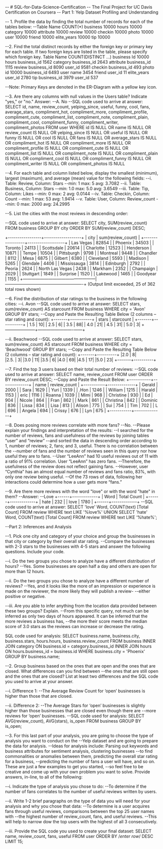 --  # SQL-for-Data-Science-Certification
--  The Final Project for UC Davis Certification on Coursera
--  Part 1: Yelp Dataset Profiling and Understanding

--  1.  Profile the data by finding the total number of records for each of the tables below:
--Table Name 
COUNT(*)
business
10000
hours
10000
category
10000
attribute
10000
review
10000
checkin
10000
photo
10000
user
10000
friend
10000
elite_years
10000
tip
10000

--2.  Find the total distinct records by either the foreign key or primary key for each table. 
    If two foreign keys are listed in the table, please specify which foreign key.
Table Name COUNT(DISTINCT ...)
business
Id 10000
hours
business_id 1562
category
business_id 2643
attribute
business_id 1115
review
business_id 8090 user_id 9581
checkin
business_id 493
photo
id 10000 business_id 6493
user
name 3454
friend
user_id 11
elite_years
user_id 2780
tip
business_id 3979 user_id 537

--Note: Primary Keys are denoted in the ER-Diagram with a yellow key icon.

--3.  Are there any columns with null values in the Users table? Indicate "yes," or "no." Answer:
--A.  No
--SQL code used to arrive at answer:
SELECT 
  id,
  name, 
  review_count, 
  yelping_since, 
  useful,
  funny,
  cool,
  fans, 
  average_stars,
  compliment_hot, 
  compliment_more, 
  compliment_profile, 
  compliment_cute,
  compliment_list, 
  compliment_note, 
  compliment_plain, 
  compliment_cool, 
  compliment_funny, 
  compliment_writer, 
  compliment_photos
FROM
  user
WHERE
     id                   IS NULL
  OR name                 IS NULL
  OR review_count         IS NULL
  OR yelping_since        IS NULL
  OR useful               IS NULL
  OR funny                IS NULL
  OR cool                 IS NULL
  OR fans                 IS NULL
  OR average_stars        IS NULL
  OR compliment_hot       IS NULL
  OR compliment_more      IS NULL 
  OR compliment_profile   IS NULL 
  OR compliment_cute      IS NULL 
  OR compliment_list      IS NULL 
  OR compliment_note      IS NULL 
  OR compliment_plain     IS NULL 
  OR compliment_cool      IS NULL 
  OR compliment_funny     IS NULL 
  OR compliment_writer    IS NULL 
  OR compliment_photos    IS NULL
  
--4. For each table and column listed below, display the smallest (minimum), largest (maximum), and average (mean) value for the following fields:
--i. Table: Review, Column: Stars
--min: 1 max: 5 avg: 3.7082
--ii. Table: Business, Column: Stars
--min: 1.0 max: 5.0 avg: 3.6549
--iii. Table: Tip, Column: Likes
--min: 0 max: 2 avg: 0.0144
--iv. Table: Checkin, Column: Count
--min: 1 max: 53 avg: 1.9414
--v. Table: User, Column: Review_count
--min: 0 max: 2000 avg: 24.2995

--5. List the cities with the most reviews in descending order: 

--SQL code used to arrive at answer:
SELECT 
  city,
  SUM(review_count)
FROM
  business
GROUP BY 
  city
ORDER BY
   SUM(review_count) DESC;
   

+-----------------+-------------------+ 
| city            | sum(review_count) | 
+-----------------+-------------------+
| Las Vegas       |             82854 |
| Phoenix         |             34503 |
| Toronto         |             24113 |
| Scottsdale      |             20614 |
| Charlotte       |             12523 |
| Henderson       |             10871 |
| Tempe           |             10504 |
| Pittsburgh      |              9798 |
| Montreal        |              9448 |
| Chandler        |              8112 |
| Mesa            |              6875 |
| Gilbert         |              6380 |
| Cleveland       |              5593 |
| Madison         |              5265 |
| Glendale        |              4406 |
| Mississauga     |              3814 |
| Edinburgh       |              2792 |
| Peoria          |              2624 |
| North Las Vegas |              2438 |
| Markham         |              2352 |
| Champaign       |              2029 |
| Stuttgart       |              1849 |
| Surprise        |              1520 |
| Lakewood        |              1465 |
| Goodyear        |              1155 |
+—————————————————|——————————————————-+
(Output limit exceeded, 25 of 362 total rows shown)

--6. Find the distribution of star ratings to the business in the following cities:
--i. Avon
--SQL code used to arrive at answer:
SELECT
  stars,
  sum(review_count)
AS
  starcount
FROM
  business
WHERE
  city = 'Avon'
GROUP BY
   stars;
--Copy and Paste the Resulting Table Below (2 columns – star rating and count):
+-------+-----------+
| stars | starcount | 
+-------+-----------+ 
| 1.5   |         10| 
| 2.5   |          6| 
| 3.5   |         88| 
| 4.0   |         21| 
| 4.5   |         31| 
| 5.0   |          3| 
+———————+————————-——+

--ii. Beachwood
--SQL code used to arrive at answer:
SELECT
      stars,
      sum(review_count)
AS
starcount
FROM
      business
WHERE
      city = 'Beachwood'
GROUP BY
      stars;
--Copy and Paste the Resulting Table Below (2 columns – star rating and count):
+-------+----------+
|2.0    |         8|   
|2.5.   |         3|
|3.0    |        11|
|3.5    |         6|
|4.0    |        69|
|4.5    |        17|
|5.0    |        23|
+-------+----------+
       
--7. Find the top 3 users based on their total number of reviews: 
--SQL code used to arrive at answer:
SELECT name,
    review_count
FROM
user
ORDER BY
      review_count DESC;
--Copy and Paste the Result Below:
+-----------+--------------+ 
| name      | review_count | 
+-----------+--------------+
| Gerald    |         2000 |
| Sara      |         1629 |
| Yuri      |         1339 |
| .Hon      |         1246 |
| William   |         1215 |
| Harald    |         1153 |
| eric      |         1116 |
| Roanna    |         1039 |
| Mimi      |          968 |
| Christine |          930 |
| Ed        |          904 |
| Nicole    |          864 |
| Fran      |          862 |
| Mark      |          861 |
| Christina |          842 |
| Dominic   |          836 |
| Lissa     |          834 |
| Lisa      |          813 |
| Alison    |          775 |
| Sui       |          754 |
| Tim       |          702 |
| L         |          696 |
| Angela    |          694 |
| Crissy    |          676 |
| Lyn       |          675 |
+-----------+--------------+

--8. Does posing more reviews correlate with more fans?
--No.
--Please explain your findings and interpretation of the results:
--I searched for the number of reviews, fans and usefulness of the reviews by joining tables “user” and “review” 
--and sorted the data in descending order according to 1, number of reviews; 2, fans; and 3, useful. There is no correlation between the
--number of fans and the number of reviews seen in this query nor how useful they are to fans.
--User “LeeAnn” had 10 useful reviews out of 11 with a ratio of 91% correlation. User “LeeAnn” has zero fans. 
--Therefore, the usefulness of the review does not reflect gaining fans.
--However, user “Cynthia” has an almost equal number of reviews and fans ratio, 83%, with only one review being useful. 
--Of the 73 rows of data, following her interactions could determine how a user gets more “fans.”

--9. Are there more reviews with the word "love" or with the word "hate" in them? 
--Answer:
--Love
+------+-------------+ 
| Word | Total Count | 
+------+-------------+ 
| hate |         232 | 
| love |        1780 |
+------+-------------+
--SQL code used to arrive at answer:
SELECT
      'love' Word, COUNT(text) [Total Count]
FROM
review
WHERE
      text LIKE '%love%'
UNION SELECT
      'hate' Word, COUNT(text) [Total Count]
FROM
review
WHERE
text LIKE ‘%hate%';

--Part 2: Inferences and Analysis

--1. Pick one city and category of your choice and group the businesses in that city or category by their overall star rating. 
--Compare the businesses with 2-3 stars to the businesses with 4-5 stars and answer the following questions. Include your code.

--i. Do the two groups you chose to analyze have a different distribution of hours?
--Yes. Some businesses are open half a day and others are open for more than 12 hours.

--ii. Do the two groups you chose to analyze have a different number of reviews?
--Yes, and it looks like the more of an impression or experience is made on the reviewer, the more likely they will publish a review- 
--either positive or negative.

--iii. Are you able to infer anything from the location data provided between these two groups? Explain.
--From this specific query, not much can be inferred as only two days of hours appeared. It can be inferred that the more reviews a business has, 
--the more their score meets the median score of 3.0 stars as the reviews can increase or decrease the rating.

SQL code used for analysis:
SELECT 
    business.name,
    business.city, 
    business.stars, 
    hours.hours,
    business.review_count
FROM
    business
INNER JOIN
    category 
ON
    business.id = category.business_id
INNER JOIN 
    hours
ON
    hours.business_id = business.id
WHERE
    business.city = 'Phoenix'
GROUP BY 
    business.name;
    
--2. Group business based on the ones that are open and the ones that are closed. What differences can you find between 
--the ones that are still open and the ones that are closed? List at least two differences and the SQL code you used to arrive at your answer.

--i. Difference 1:
--The Average Review Count for ‘open’ businesses is higher than those that are closed.

--ii. Difference 2:
--The Average Stars for ‘open’ businesses is slightly higher than those businesses that are closed even though there are 
--more reviews for ‘open’ businesses.
--SQL code used for analysis:
SELECT  
    AVG(review_count),
    AVG(stars),
    is_open
FROM
      business
GROUP BY
      is_open;
      
--3. For this last part of your analysis, you are going to choose the type of analysis you want to conduct on the 
--Yelp dataset and are going to prepare the data for analysis.
--Ideas for analysis include: Parsing out keywords and business attributes for sentiment analysis, clustering businesses
--to find commonalities or anomalies between them, predicting the overall star rating for a business, 
--predicting the number of fans a user will have, and so on. These are just a few examples to get you started, 
--so feel free to be creative and come up with your own problem you want to solve. Provide answers, in-line, to all of the following:

--i. Indicate the type of analysis you chose to do:
--To determine if the number of fans correlates to the number of useful reviews written by users.

--ii. Write 1-2 brief paragraphs on the type of data you will need for your analysis and why you chose that data:
--To determine is a user acquires fans through useful reviews, comparisons between the top 25 user names with 
--the highest number of review_count, fans, and useful reviews. 
--This will help to narrow dow the top users with the highest of all 3 consecutively.

--iii. Provide the SQL code you used to create your final dataset:
SELECT 
    name,
    review_count,
    fans,
    useful
FROM
    user
ORDER BY
     /*enter row*/ DESC
LIMIT 15;
